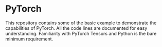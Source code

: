 # PyTorch
This repository contains some of the basic example to demonstrate the capabilities of PyTorch. All the code lines are documented for easy understanding. Familiarity with PyTorch Tensors and Python is the bare minimum requirement.
